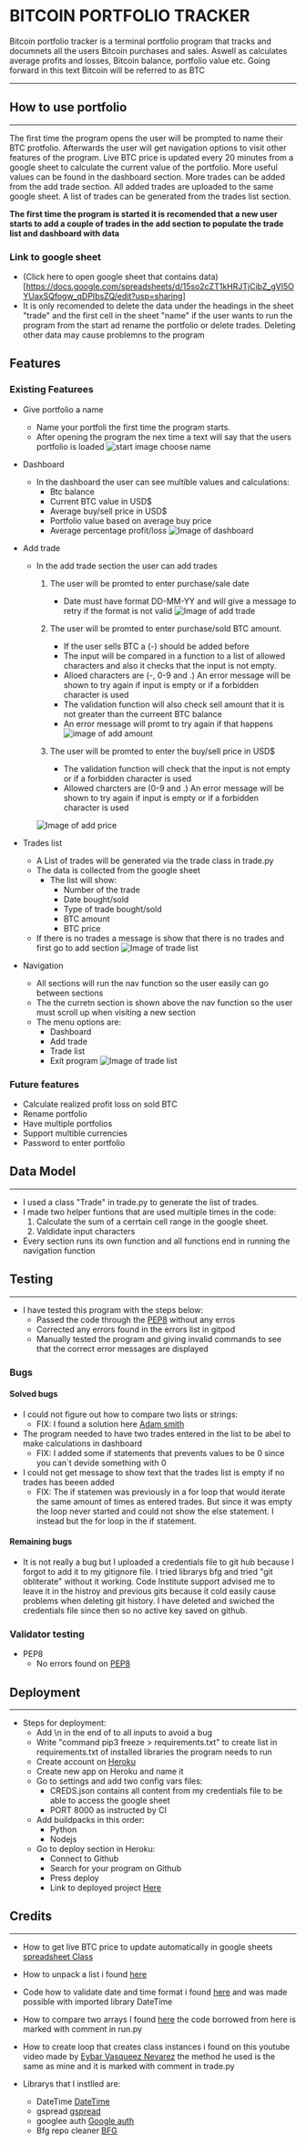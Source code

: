 # BITCOIN PORTFOLIO TRACKER
Bitcoin portfolio tracker is a terminal portfolio program that tracks and documnets all the users Bitcoin purchases and sales.
Aswell as calculates average profits and losses, Bitcoin balance, portfolio value etc. Going forward in this text Bitcoin will be referred to as BTC

---

## How to use portfolio
---
The first time the program opens the user will be prompted to name their BTC protfolio.
Afterwards the user will get navigation options to visit other features of the program.
Live BTC price is updated every 20 minutes from a google sheet to calculate the current value of the portfolio.
More useful values can be found in the dashboard section. More trades can be added from the add trade section.
All added trades are uploaded to the same google sheet. A list of trades can be generated from the trades list section.

**The first time the program is started it is recomended that a new user starts to add a couple of trades in the add section to populate the trade list and dashboard with data**

### Link to google sheet
- (Click here to open google sheet that contains data)[https://docs.google.com/spreadsheets/d/15so2cZT1kHRJTjCibZ_gVl5OYUaxSQfogw_qDPIbsZQ/edit?usp=sharing]
- It is only recomended to delete the data under the headings in the sheet "trade" and the first cell in the sheet "name" if the user wants to run the program from the start ad rename the portfolio or delete trades. Deleting other data may cause problemns to the program 

## Features

### Existing Featurees

- Give portfolio a name
    - Name your portfoli the first time the program starts.
    - After opening the program the nex time a text will say that the users portfolio is loaded
![start image choose name](/assets/images/start.png)


- Dashboard
    - In the dashboard the user can see multible values and calculations:
        - Btc balance
        - Current BTC value in USD$
        - Average buy/sell price in USD$
        - Portfolio value based on average buy price
        - Average percentage profit/loss
![Image of dashboard](/assets/images/dashboard.png)


- Add trade
    - In the add trade section the user can add trades
        1. The user will be promted to enter purchase/sale date
            - Date must have format DD-MM-YY and will give a message to retry if the format is not valid
            ![Image of add trade](/assets/images/add_date.png)

        2. The user will be promted to enter purchase/sold BTC amount.
            - If the user sells BTC a (-) should be added before
            -  The input will be compared in a function to a list of allowed characters and also it checks that the input is not empty.
            - Alloed characters are (-, 0-9 and .) An error message will be shown to try again if input is empty or if a forbidden  character is used
            - The validation function will also check sell amount that it is not greater than the curreent BTC balance
            - An error message will promt to try again if that happens
            ![image of add amount ](/assets/images/add_amount.png)

        3. The user will be promted to enter the buy/sell price in USD$
            - The validation function will check that the input is not empty or if a forbidden character is used
            - Allowed charcters are (0-9 and .) An error message will be shown to try again if input is empty or if a forbidden  character is used

        ![Image of add price](/assets/images/add_price.png)
        


- Trades list
    - A List of trades will be generated via the trade class in trade.py
    - The data is collected from the google sheet
        - The list will show:
            - Number of the trade
            - Date bought/sold
            - Type of trade bought/sold
            - BTC amount
            - BTC price
    - If there is no trades a message is show that there is no trades and first go to add section
![Image of trade list](/assets/images/trade_list.png)


- Navigation
    - All sections will run the nav function so the user easily can go between sections
    - The the curretn section is shown above the nav function so the user must scroll up when visiting a new section 
    - The menu options are:
        - Dashboard
        - Add trade
        - Trade list
        - Exit program
![Image of trade list](/assets/images/navigation.png)


### Future features
- Calculate realized profit loss on sold BTC
- Rename portfolio
- Have multiple portfolios
- Support multible currencies
- Password to enter portfolio


## Data Model
---
- I used a class "Trade" in trade.py to generate the list of trades.
- I made two helper funtions that are used multiple times in the code: 
    1. Calculate the sum of a cerrtain cell range in the google sheet. 
    2. Valdidate input characters
- Every section runs its own function and all functions end in running the navigation function


## Testing
---
- I have tested this program with the steps below:
    - Passed the code through the [PEP8](http://pep8online.com/) without any erros
    - Corrected any errors found in the errors list in gitpod
    - Manually tested the program and giving invalid commands to see that the correct error messages are displayed

### Bugs

#### Solved bugs
- I could not figure out how to compare two lists or strings:
    - FIX: I found a solution here [Adam smith](https://www.adamsmith.haus/python/answers/how-to-get-the-difference-between-two-list-in-python)
- The program needed to have two trades entered in the list to be abel to make calculations in dashboard
    - FIX: I added some if statements that prevents values to be 0 since you can´t devide something with 0
- I could not get message to show text that the trades list is empty if no trades has beeen added
    - FIX: The if statemen was previously in a for loop that would iterate the same amount of times as entered trades.
    But since it was empty the loop never started and could not show the else statement. I instead but the for loop in the if statement.

#### Remaining bugs
- It is not really a bug but I uploaded a credentials file to git hub because I forgot to add it to my gitignore file.
I tried librarys bfg and tried "git obliterate" without it working. Code Institute support advised me to leave it in the histroy and previous gits because it cold easily cause problems when deleting git history.
I have deleted and swiched the credentials file since then so no active key saved on github.

### Validator testing
- PEP8
    - No errors found on [PEP8](http://pep8online.com/)


## Deployment
---
- Steps for deployment:
    - Add \n in the end of to all inputs to avoid a bug
    - Write "command pip3 freeze > requirements.txt" to create list in requirements.txt of installed libraries the program needs to run
    - Create account on [Heroku](https://www.heroku.com/home)
    - Create new app on Heroku and name it
    - Go to settings and add two config vars files:
        - CREDS.json contains all content from my credentials file to be able to access the google sheet
        - PORT 8000 as instructed by CI
    - Add buildpacks in this order:
        - Python
        - Nodejs
    - Go to deploy section in Heroku:
        - Connect to Github
        - Search for your program on Github
        - Press deploy
        - Link to deployed project [Here](https://bitcoin-portfolio-tracker.herokuapp.com/)

## Credits
---
- How to get live BTC price to update automatically in google sheets [spreadsheet Class](https://www.spreadsheetclass.com/pulling-cryptocurrency-prices-into-google-sheets-2-methods/)
- How to unpack a list i found [here](https://note.nkmk.me/en/python-tuple-list-unpack/)
- Code how to validate date and time format i found [here](https://stackoverflow.com/questions/16870663/how-do-i-validate-a-date-string-format-in-python) and was made possible with imported library DateTime
- How to compare two arrays I found [here](https://www.adamsmith.haus/python/answers/how-to-get-the-difference-between-two-list-in-python) the code borrowed from here is marked with comment in run.py
- How to create loop that creates class instances i found on this youtube video made by [Eybar Vasqueez Nevarez](https://www.youtube.com/watch?v=9ciQeqyuiek&t=187s) the method he used is the same as mine and it is marked with comment in trade.py

- Librarys that I instlled are:
    - DateTime [DateTime](https://pypi.org/project/DateTime/)
    - gspread [gspread](https://pypi.org/project/gspread/)
    - googlee auth [Google auth](https://pypi.org/project/google-auth/)
    - Bfg repo cleaner [BFG](https://rtyley.github.io/bfg-repo-cleaner/)
